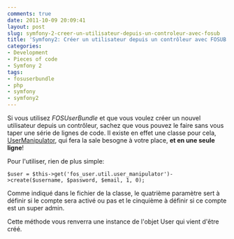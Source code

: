 ```yaml
---
comments: true
date: 2011-10-09 20:09:41
layout: post
slug: symfony-2-creer-un-utilisateur-depuis-un-controleur-avec-fosub
title: 'Symfony2: Créer un utilisateur depuis un contrôleur avec FOSUB'
categories:
- Development
- Pieces of code
- Symfony 2
tags:
- fosuserbundle
- php
- symfony
- symfony2
---
```


Si vous utilisez *FOSUserBundle* et que vous voulez créer un nouvel utilisateur depuis un contrôleur, sachez que vous pouvez le faire sans vous taper une série de lignes de code. Il existe en effet une classe pour cela, [UserManipulator](https://github.com/FriendsOfSymfony/FOSUserBundle/blob/master/Util/UserManipulator.php), qui fera la sale besogne à votre place, **et en une seule ligne**!

Pour l'utiliser, rien de plus simple:

    $user = $this->get('fos_user.util.user_manipulator')->create($username, $password, $email, 1, 0);

Comme indiqué dans le fichier de la classe, le quatrième paramètre sert à définir si le compte sera activé ou pas et le cinquième à définir si ce compte est un super admin.

Cette méthode vous renverra une instance de l'objet User qui vient d'être créé.
